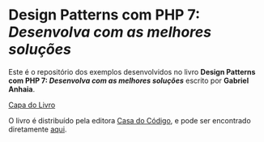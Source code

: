 # Design Patterns com PHP 7: *Desenvolva com as melhores soluções*

Este é o repositório dos exemplos desenvolvidos no livro **Design Patterns com PHP 7: *Desenvolva com as melhores soluções*** escrito por **Gabriel Anhaia**.

[Capa do Livro](www.google.com.br)

O livro é distribuído pela editora [Casa do Código](www.casadocodigo.com.br), e pode ser encontrado diretamente [aqui](www.google.com.br).
